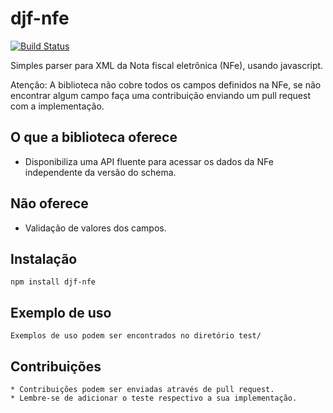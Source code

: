 djf-nfe
========

[![Build Status](https://travis-ci.org/djalmaoliveira/djf-nfe.svg?branch=master)](https://travis-ci.org/djalmaoliveira/djf-nfe)

Simples parser para XML da Nota fiscal eletrônica (NFe), usando javascript.

Atenção: A biblioteca não cobre todos os campos definidos na NFe, se não encontrar algum campo faça uma contribuição enviando um pull request com a implementação.

O que a biblioteca oferece
------------
* Disponibiliza uma API fluente para acessar os dados da NFe independente da versão do schema.

Não oferece
------------
* Validação de valores dos campos.

Instalação
------------
    npm install djf-nfe

Exemplo de uso
-----
    Exemplos de uso podem ser encontrados no diretório test/

Contribuições
-----
    * Contribuições podem ser enviadas através de pull request.
    * Lembre-se de adicionar o teste respectivo a sua implementação.